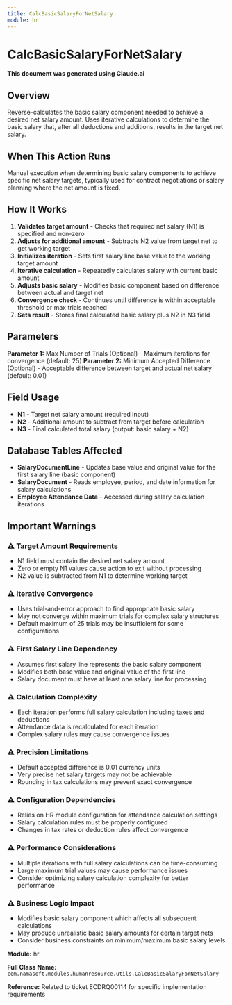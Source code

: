 ```yaml
---
title: CalcBasicSalaryForNetSalary
module: hr
---
```



<div class='entity-flows'>

# CalcBasicSalaryForNetSalary

**This document was generated using Claude.ai**

## Overview

Reverse-calculates the basic salary component needed to achieve a desired net salary amount. Uses iterative calculations to determine the basic salary that, after all deductions and additions, results in the target net salary.

## When This Action Runs

Manual execution when determining basic salary components to achieve specific net salary targets, typically used for contract negotiations or salary planning where the net amount is fixed.

## How It Works

1. **Validates target amount** - Checks that required net salary (N1) is specified and non-zero
2. **Adjusts for additional amount** - Subtracts N2 value from target net to get working target
3. **Initializes iteration** - Sets first salary line base value to the working target amount
4. **Iterative calculation** - Repeatedly calculates salary with current basic amount
5. **Adjusts basic salary** - Modifies basic component based on difference between actual and target net
6. **Convergence check** - Continues until difference is within acceptable threshold or max trials reached
7. **Sets result** - Stores final calculated basic salary plus N2 in N3 field

## Parameters

**Parameter 1:** Max Number of Trials (Optional) - Maximum iterations for convergence (default: 25)
**Parameter 2:** Minimum Accepted Difference (Optional) - Acceptable difference between target and actual net salary (default: 0.01)

## Field Usage

- **N1** - Target net salary amount (required input)
- **N2** - Additional amount to subtract from target before calculation
- **N3** - Final calculated total salary (output: basic salary + N2)

## Database Tables Affected

- **SalaryDocumentLine** - Updates base value and original value for the first salary line (basic component)
- **SalaryDocument** - Reads employee, period, and date information for salary calculations
- **Employee Attendance Data** - Accessed during salary calculation iterations

## Important Warnings

### ⚠️ Target Amount Requirements
- N1 field must contain the desired net salary amount
- Zero or empty N1 values cause action to exit without processing
- N2 value is subtracted from N1 to determine working target

### ⚠️ Iterative Convergence
- Uses trial-and-error approach to find appropriate basic salary
- May not converge within maximum trials for complex salary structures
- Default maximum of 25 trials may be insufficient for some configurations

### ⚠️ First Salary Line Dependency
- Assumes first salary line represents the basic salary component
- Modifies both base value and original value of the first line
- Salary document must have at least one salary line for processing

### ⚠️ Calculation Complexity
- Each iteration performs full salary calculation including taxes and deductions
- Attendance data is recalculated for each iteration
- Complex salary rules may cause convergence issues

### ⚠️ Precision Limitations
- Default accepted difference is 0.01 currency units
- Very precise net salary targets may not be achievable
- Rounding in tax calculations may prevent exact convergence

### ⚠️ Configuration Dependencies
- Relies on HR module configuration for attendance calculation settings
- Salary calculation rules must be properly configured
- Changes in tax rates or deduction rules affect convergence

### ⚠️ Performance Considerations
- Multiple iterations with full salary calculations can be time-consuming
- Large maximum trial values may cause performance issues
- Consider optimizing salary calculation complexity for better performance

### ⚠️ Business Logic Impact
- Modifies basic salary component which affects all subsequent calculations
- May produce unrealistic basic salary amounts for certain target nets
- Consider business constraints on minimum/maximum basic salary levels

**Module:** hr

**Full Class Name:** `com.namasoft.modules.humanresource.utils.CalcBasicSalaryForNetSalary`

**Reference:** Related to ticket ECDRQ00114 for specific implementation requirements


</div>

